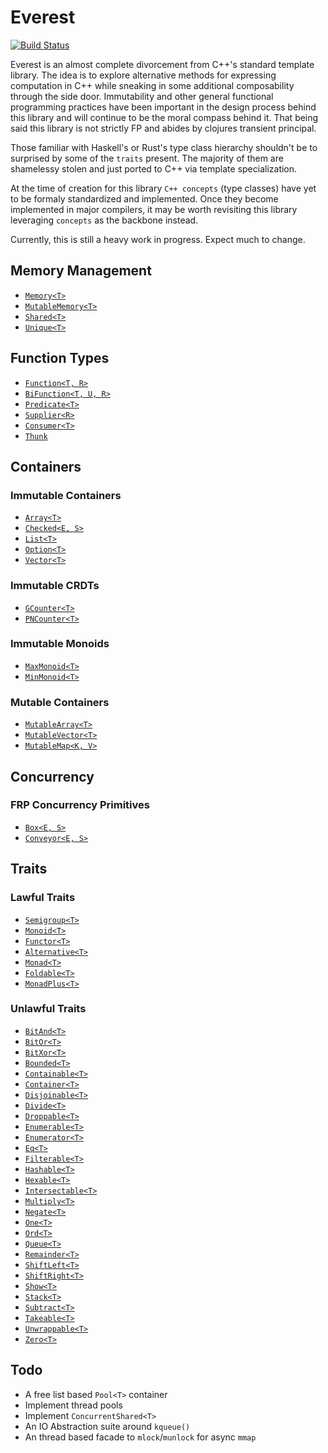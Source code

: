 Everest
=======
[![Build Status](https://travis-ci.org/JosephMoniz/everest.svg?branch=master)](https://travis-ci.org/JosephMoniz/everest)

Everest is an almost complete divorcement from C++'s standard template
library. The idea is to explore alternative methods for expressing
computation in C++ while sneaking in some additional composability through
the side door. Immutability and other general functional programming
practices have been important in the design process behind this library
and will continue to be the moral compass behind it. That being said
this library is not strictly FP and abides by clojures transient principal.

Those familiar with Haskell's or Rust's type class hierarchy shouldn't be
to surprised by some of the `traits` present. The majority of them are
shamelessy stolen and just ported to C++ via template specialization.

At the time of creation for this library `C++ concepts` (type classes)
have yet to be formaly standardized and implemented. Once they become
implemented in major compilers, it may be worth revisiting this
library leveraging `concepts` as the backbone instead.

Currently, this is still a heavy work in progress. Expect much to change.

Memory Management
-----------------

  + [`Memory<T>`](https://github.com/JosephMoniz/everest/blob/master/src/everest/memory/mutable_memory.h)
  + [`MutableMemory<T>`](https://github.com/JosephMoniz/everest/blob/master/src/everest/memory/mutable_memory.h)
  + [`Shared<T>`](https://github.com/JosephMoniz/everest/blob/master/src/everest/memory/shared.h)
  + [`Unique<T>`](https://github.com/JosephMoniz/everest/blob/master/src/everest/memory/unique.h)
  
Function Types
--------------

  + [`Function<T, R>`](https://github.com/JosephMoniz/everest/blob/master/src/everest/functions/types.h)
  + [`BiFunction<T, U, R>`](https://github.com/JosephMoniz/everest/blob/master/src/everest/functions/types.h)
  + [`Predicate<T>`](https://github.com/JosephMoniz/everest/blob/master/src/everest/functions/types.h)
  + [`Supplier<R>`](https://github.com/JosephMoniz/everest/blob/master/src/everest/functions/types.h)
  + [`Consumer<T>`](https://github.com/JosephMoniz/everest/blob/master/src/everest/functions/types.h)
  + [`Thunk`](https://github.com/JosephMoniz/everest/blob/master/src/everest/functions/types.h)
  
Containers
----------

### Immutable Containers

  + [`Array<T>`](https://github.com/JosephMoniz/everest/blob/master/src/everest/containers/array.h)
  + [`Checked<E, S>`](https://github.com/JosephMoniz/everest/blob/master/src/everest/containers/checked.h)
  + [`List<T>`](https://github.com/JosephMoniz/everest/blob/master/src/everest/containers/list.h)
  + [`Option<T>`](https://github.com/JosephMoniz/everest/blob/master/src/everest/containers/option.h)
  + [`Vector<T>`](https://github.com/JosephMoniz/everest/blob/master/src/everest/containers/vector.h)

### Immutable CRDTs

  + [`GCounter<T>`](https://github.com/JosephMoniz/everest/blob/master/src/everest/containers/crdt/counters/gcounter.h)
  + [`PNCounter<T>`](https://github.com/JosephMoniz/everest/blob/master/src/everest/containers/crdt/counters/pncounter.h)
  
### Immutable Monoids

  + [`MaxMonoid<T>`](https://github.com/JosephMoniz/everest/blob/master/src/everest/containers/monoids/max_monoid.h)
  + [`MinMonoid<T>`](https://github.com/JosephMoniz/everest/blob/master/src/everest/containers/monoids/min_monoid.h)
  
### Mutable Containers

  + [`MutableArray<T>`](https://github.com/JosephMoniz/everest/blob/master/src/everest/containers/mutable/mutable_array.h)
  + [`MutableVector<T>`](https://github.com/JosephMoniz/everest/blob/master/src/everest/containers/mutable/mutable_vector.h)
  + [`MutableMap<K, V>`](https://github.com/JosephMoniz/everest/blob/master/src/everest/containers/mutable/mutable_map.h)

Concurrency
-----------

### FRP Concurrency Primitives

  + [`Box<E, S>`](https://github.com/JosephMoniz/everest/blob/master/src/everest/concurrency/box.h)
  + [`Conveyor<E, S>`](https://github.com/JosephMoniz/everest/blob/master/src/everest/concurrency/conveyor.h)

Traits
------

### Lawful Traits

  + [`Semigroup<T>`](https://github.com/JosephMoniz/everest/blob/master/src/everest/traits/lawful/semigroup.h)
  + [`Monoid<T>`](https://github.com/JosephMoniz/everest/blob/master/src/everest/traits/lawful/monoid.h)
  + [`Functor<T>`](https://github.com/JosephMoniz/everest/blob/master/src/everest/traits/lawful/functor.h)
  + [`Alternative<T>`](https://github.com/JosephMoniz/everest/blob/master/src/everest/traits/lawful/alternative.h)
  + [`Monad<T>`](https://github.com/JosephMoniz/everest/blob/master/src/everest/traits/lawful/monad.h)
  + [`Foldable<T>`](https://github.com/JosephMoniz/everest/blob/master/src/everest/traits/lawful/foldable.h)
  + [`MonadPlus<T>`](https://github.com/JosephMoniz/everest/blob/master/src/everest/traits/lawful/monad_plus.h)

### Unlawful Traits

  + [`BitAnd<T>`](https://github.com/JosephMoniz/everest/blob/master/src/everest/traits/unlawful/bit_and.h)
  + [`BitOr<T>`](https://github.com/JosephMoniz/everest/blob/master/src/everest/traits/unlawful/bit_or.h)
  + [`BitXor<T>`](https://github.com/JosephMoniz/everest/blob/master/src/everest/traits/unlawful/bit_xor.h)
  + [`Bounded<T>`](https://github.com/JosephMoniz/everest/blob/master/src/everest/traits/unlawful/bounded.h)
  + [`Containable<T>`](https://github.com/JosephMoniz/everest/blob/master/src/everest/traits/unlawful/containable.h)
  + [`Container<T>`](https://github.com/JosephMoniz/everest/blob/master/src/everest/traits/unlawful/container.h)
  + [`Disjoinable<T>`](https://github.com/JosephMoniz/everest/blob/master/src/everest/traits/unlawful/disjoinable.h)
  + [`Divide<T>`](https://github.com/JosephMoniz/everest/blob/master/src/everest/traits/unlawful/divide.h)
  + [`Droppable<T>`](https://github.com/JosephMoniz/everest/blob/master/src/everest/traits/unlawful/droppable.h)
  + [`Enumerable<T>`](https://github.com/JosephMoniz/everest/blob/master/src/everest/traits/unlawful/enumerable.h)
  + [`Enumerator<T>`](https://github.com/JosephMoniz/everest/blob/master/src/everest/traits/unlawful/enumerator.h)
  + [`Eq<T>`](https://github.com/JosephMoniz/everest/blob/master/src/everest/traits/unlawful/eq.h)
  + [`Filterable<T>`](https://github.com/JosephMoniz/everest/blob/master/src/everest/traits/unlawful/filterable.h)
  + [`Hashable<T>`](https://github.com/JosephMoniz/everest/blob/master/src/everest/traits/unlawful/hashable.h)
  + [`Hexable<T>`](https://github.com/JosephMoniz/everest/blob/master/src/everest/traits/unlawful/hexable.h)
  + [`Intersectable<T>`](https://github.com/JosephMoniz/everest/blob/master/src/everest/traits/unlawful/intersectable.h)
  + [`Multiply<T>`](https://github.com/JosephMoniz/everest/blob/master/src/everest/traits/unlawful/multiply.h)
  + [`Negate<T>`](https://github.com/JosephMoniz/everest/blob/master/src/everest/traits/unlawful/negate.h)
  + [`One<T>`](https://github.com/JosephMoniz/everest/blob/master/src/everest/traits/unlawful/one.h)
  + [`Ord<T>`](https://github.com/JosephMoniz/everest/blob/master/src/everest/traits/unlawful/ord.h)
  + [`Queue<T>`](https://github.com/JosephMoniz/everest/blob/master/src/everest/traits/unlawful/queue.h)
  + [`Remainder<T>`](https://github.com/JosephMoniz/everest/blob/master/src/everest/traits/unlawful/remainder.h)
  + [`ShiftLeft<T>`](https://github.com/JosephMoniz/everest/blob/master/src/everest/traits/unlawful/shift_left.h)
  + [`ShiftRight<T>`](https://github.com/JosephMoniz/everest/blob/master/src/everest/traits/unlawful/shift_right.h)
  + [`Show<T>`](https://github.com/JosephMoniz/everest/blob/master/src/everest/traits/unlawful/show.h)
  + [`Stack<T>`](https://github.com/JosephMoniz/everest/blob/master/src/everest/traits/unlawful/stack.h)
  + [`Subtract<T>`](https://github.com/JosephMoniz/everest/blob/master/src/everest/traits/unlawful/subtract.h)
  + [`Takeable<T>`](https://github.com/JosephMoniz/everest/blob/master/src/everest/traits/unlawful/takeable.h)
  + [`Unwrappable<T>`](https://github.com/JosephMoniz/everest/blob/master/src/everest/traits/unlawful/unwrappable.h)
  + [`Zero<T>`](https://github.com/JosephMoniz/everest/blob/master/src/everest/traits/unlawful/zero.h)
  
Todo
----
  + A free list based `Pool<T>` container
  + Implement thread pools
  + Implement `ConcurrentShared<T>`
  + An IO Abstraction suite around `kqueue()`
  + An thread based facade to `mlock`/`munlock` for async `mmap`